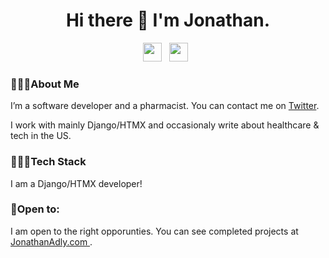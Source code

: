<h1 align= 'center'> Hi there 👋 I'm Jonathan. </h1>

<p align='center'>
<a href="mailto:gadly0123@gmail.com"><img height="30" src="https://raw.githubusercontent.com/iansmathew/iansmathew/master/assets/icon_email.png"></a>&nbsp;&nbsp;
<a href="https://twitter.com/Jonathan_Adly_"><img height="30" src="https://raw.githubusercontent.com/iansmathew/iansmathew/master/assets/icon_twitter.png"></a>&nbsp;&nbsp;
</p>

### 🙋🏽‍♂️About Me
I’m a software developer and a pharmacist. You can contact me on <a href="https://twitter.com/Jonathan_Adly_"> Twitter</a>.

I work with mainly Django/HTMX and occasionaly write about healthcare & tech in the US.

### 👨🏽‍💻Tech Stack

I am a Django/HTMX developer!    


### 🚧Open to:

I am open to the right opporunties. You can see completed projects at <a href="https://jonathanadly.com"> JonathanAdly.com </a>. 

